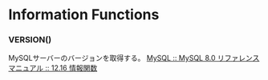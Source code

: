 # Information Functions


### VERSION()
MySQLサーバーのバージョンを取得する。
[MySQL :: MySQL 8.0 リファレンスマニュアル :: 12.16 情報関数](https://dev.mysql.com/doc/refman/8.0/ja/information-functions.html#function_version)

